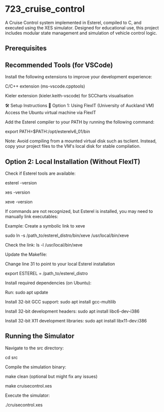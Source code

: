 # 723_cruise_control
A Cruise Control system implemented in Esterel, compiled to C, and executed using the XES simulator. Designed for educational use, this project includes modular state management and simulation of vehicle control logic.

## Prerequisites
## Recommended Tools (for VSCode)
Install the following extensions to improve your development experience:

C/C++ extension (ms-vscode.cpptools)

Kieler extension (kieler.keith-vscode) for SCCharts visualisation

🛠️ Setup Instructions
🔧 Option 1: Using FlexIT (University of Auckland VM)
Access the Ubuntu virtual machine via FlexIT

Add the Esterel compiler to your PATH by running the following command:

export PATH=$PATH:/opt/esterelv6_01/bin

Note: Avoid compiling from a mounted virtual disk such as tsclient. Instead, copy your project files to the VM's local disk for stable compilation.

## Option 2: Local Installation (Without FlexIT)
Check if Esterel tools are available:

esterel -version

xes -version

xeve -version

If commands are not recognized, but Esterel is installed, you may need to manually link executables:

Example: Create a symbolic link to xeve

sudo ln -s /path_to/esterel_distro/bin/xeve /usr/local/bin/xeve

Check the link: ls -l /usr/local/bin/xeve

Update the Makefile:

Change line 31 to point to your local Esterel installation

export ESTEREL = /path_to/esterel_distro

Install required dependencies (on Ubuntu):

Run: sudo apt update

Install 32-bit GCC support: sudo apt install gcc-multilib

Install 32-bit development headers: sudo apt install libc6-dev-i386

Install 32-bit X11 development libraries: sudo apt install libx11-dev:i386

## Running the Simulator
Navigate to the src directory:

cd src

Compile the simulation binary:

make clean (optional but might fix any issues)

make cruisecontrol.xes

Execute the simulator:

./cruisecontrol.xes

